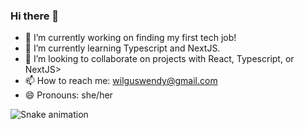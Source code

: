 ### Hi there 👋


- 🔭 I’m currently working on finding my first tech job!
- 🌱 I’m currently learning Typescript and NextJS.
- 👯 I’m looking to collaborate on projects with React, Typescript, or NextJS>
- 📫 How to reach me: wilguswendy@gmail.com
- 😄 Pronouns: she/her


![Snake animation](https://github.com/wendywilgus/wendywilgus/blob/output/github-contribution-grid-snake.svg)

